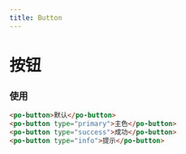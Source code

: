 ```yaml
---
title: Button
---
```


# 按钮
<script>
export default {
  data() {
    return {
      button: '默认'
    }
  }
}
</script>

<template>
  <po-button>{{button}}</po-button>
  <po-button type="primary">主色</po-button>
  <po-button type="success">成功</po-button>
  <po-button type="info">提示</po-button>
</template>


### 使用
```html
<po-button>默认</po-button>
<po-button type="primary">主色</po-button>
<po-button type="success">成功</po-button>
<po-button type="info">提示</po-button>
```